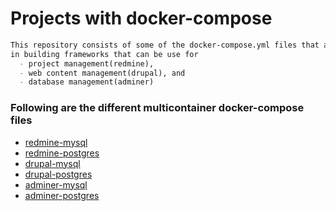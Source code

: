 # Projects with docker-compose
```markdown
This repository consists of some of the docker-compose.yml files that are used 
in building frameworks that can be use for 
  - project management(redmine),
  - web content management(drupal), and
  - database management(adminer)
```
### Following are the different multicontainer docker-compose files
- [redmine-mysql](./redmine/redmine-mysql)
- [redmine-postgres](./redmine/redmine-postgres)
- [drupal-mysql](./drupal/drupal-mysql)
- [drupal-postgres](./drupal/drupal-postgres)
- [adminer-mysql](./adminer/adminer-mysql)
- [adminer-postgres](./adminer/adminer-postgres)

